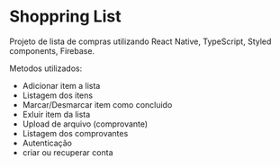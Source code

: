 # Shoppring List
Projeto de lista de compras utilizando React Native, TypeScript, Styled components, Firebase.

Metodos utilizados: 

- Adicionar item a lista 
- Listagem dos itens
- Marcar/Desmarcar item como concluido 
- Exluir item da lista
- Upload de arquivo (comprovante)
- Listagem dos comprovantes
- Autenticação 
- criar ou recuperar conta

